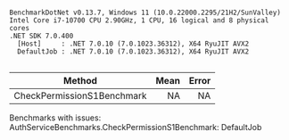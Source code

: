 ```

BenchmarkDotNet v0.13.7, Windows 11 (10.0.22000.2295/21H2/SunValley)
Intel Core i7-10700 CPU 2.90GHz, 1 CPU, 16 logical and 8 physical cores
.NET SDK 7.0.400
  [Host]     : .NET 7.0.10 (7.0.1023.36312), X64 RyuJIT AVX2
  DefaultJob : .NET 7.0.10 (7.0.1023.36312), X64 RyuJIT AVX2


```
|                     Method | Mean | Error |
|--------------------------- |-----:|------:|
| CheckPermissionS1Benchmark |   NA |    NA |

Benchmarks with issues:
  AuthServiceBenchmarks.CheckPermissionS1Benchmark: DefaultJob
